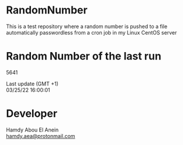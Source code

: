 # RandomNumber    
This is a test repository where a random number is pushed to a file automatically passwordless from a cron job in my Linux CentOS server    
# Random Number of the last run   
5641
      
Last update (GMT +1)    
03/25/22 16:00:01
# Developer    
Hamdy Abou El Anein   
hamdy.aea@protonmail.com
